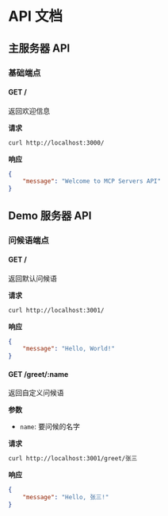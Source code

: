 # API 文档

## 主服务器 API

### 基础端点

#### GET /
返回欢迎信息

**请求**
```bash
curl http://localhost:3000/
```

**响应**
```json
{
    "message": "Welcome to MCP Servers API"
}
```

## Demo 服务器 API

### 问候语端点

#### GET /
返回默认问候语

**请求**
```bash
curl http://localhost:3001/
```

**响应**
```json
{
    "message": "Hello, World!"
}
```

#### GET /greet/:name
返回自定义问候语

**参数**
- `name`: 要问候的名字

**请求**
```bash
curl http://localhost:3001/greet/张三
```

**响应**
```json
{
    "message": "Hello, 张三!"
}
``` 